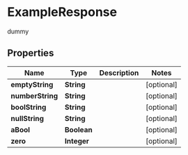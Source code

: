 

# ExampleResponse

dummy

## Properties

| Name | Type | Description | Notes |
|------------ | ------------- | ------------- | -------------|
|**emptyString** | **String** |  |  [optional] |
|**numberString** | **String** |  |  [optional] |
|**boolString** | **String** |  |  [optional] |
|**nullString** | **String** |  |  [optional] |
|**aBool** | **Boolean** |  |  [optional] |
|**zero** | **Integer** |  |  [optional] |



